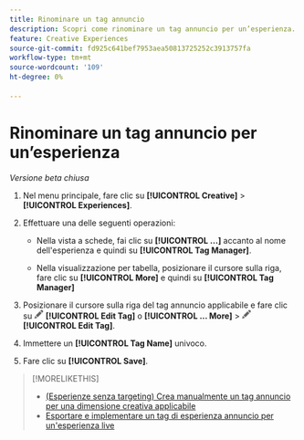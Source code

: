 ```yaml
---
title: Rinominare un tag annuncio
description: Scopri come rinominare un tag annuncio per un’esperienza.
feature: Creative Experiences
source-git-commit: fd925c641bef7953aea50813725252c3913757fa
workflow-type: tm+mt
source-wordcount: '109'
ht-degree: 0%

---
```


# Rinominare un tag annuncio per un’esperienza

*Versione beta chiusa*

1. Nel menu principale, fare clic su **[!UICONTROL Creative]** > **[!UICONTROL Experiences]**.

1. Effettuare una delle seguenti operazioni:

   * Nella vista a schede, fai clic su **[!UICONTROL ...]** accanto al nome dell&#39;esperienza e quindi su **[!UICONTROL Tag Manager]**.

   * Nella visualizzazione per tabella, posizionare il cursore sulla riga, fare clic su **[!UICONTROL More]** e quindi su **[!UICONTROL Tag Manager]**

1. Posizionare il cursore sulla riga del tag annuncio applicabile e fare clic su ![Modifica tag](/help/creative/assets/edit-gray.png "Modifica tag") **[!UICONTROL Edit Tag]** o **[!UICONTROL ... More]** > ![Modifica tag](/help/creative/assets/edit-gray.png "Modifica tag") **[!UICONTROL Edit Tag]**. <!-- Tag Manager has only a list view, but no card view, as of 2/2. -->

1. Immettere un **[!UICONTROL Tag Name]** univoco.

1. Fare clic su **[!UICONTROL Save]**.

>[!MORELIKETHIS]
>
>* [(Esperienze senza targeting) Crea manualmente un tag annuncio per una dimensione creativa applicabile](experience-tag-create-manually.md)
>* [Esportare e implementare un tag di esperienza annuncio per un&#39;esperienza live](experience-tag-export.md)
